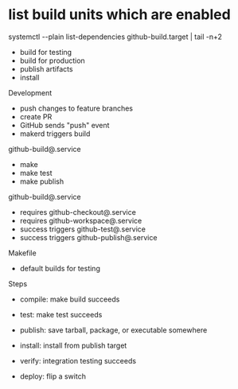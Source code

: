 # list build units which are enabled
systemctl --plain list-dependencies github-build.target | tail -n+2

 * build for testing
 * build for production
 * publish artifacts
 * install

Development
 - push changes to feature branches
 - create PR
 - GitHub sends "push" event
 - makerd triggers build

github-build@.service
 - make
 - make test
 - make publish

github-build@.service
 - requires github-checkout@.service
 - requires github-workspace@.service
 - success triggers github-test@.service
 - success triggers github-publish@.service

Makefile
 - default builds for testing

Steps
 - compile: make build succeeds
 - test: make test succeeds
 - publish: save tarball, package, or executable somewhere

 - install: install from publish target
 - verify: integration testing succeeds
 - deploy: flip a switch

